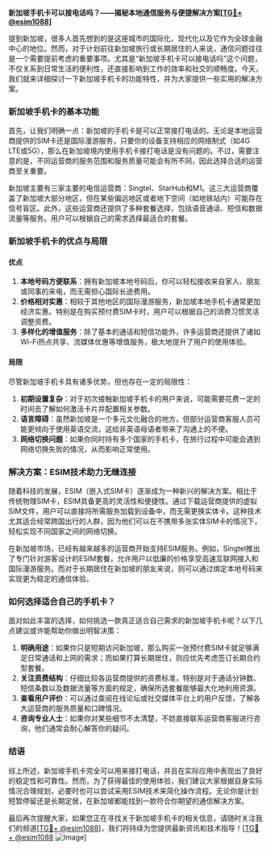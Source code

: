 **新加坡手机卡可以接电话吗？——揭秘本地通信服务与便捷解决方案[[TG💪+ @esim1088](https://t.me/s/esim1088)]**

提到新加坡，很多人首先想到的是这座城市的国际化、现代化以及它作为全球金融中心的地位。然而，对于计划前往新加坡旅行或长期居住的人来说，通信问题往往是一个需要提前考虑的重要事项。尤其是“新加坡手机卡可以接电话吗”这个问题，不仅关系到日常生活的便利性，还直接影响到工作的效率和社交的顺畅度。今天，我们就来详细探讨一下新加坡手机卡的功能特性，并为大家提供一些实用的解决方案。

### 新加坡手机卡的基本功能

首先，让我们明确一点：新加坡的手机卡是可以正常接打电话的。无论是本地运营商提供的SIM卡还是国际漫游服务，只要你的设备支持相应的网络制式（如4G LTE或5G），那么在新加坡境内使用手机卡接打电话是没有问题的。不过，需要注意的是，不同运营商的服务范围和服务质量可能会有所不同，因此选择合适的运营商至关重要。

新加坡主要有三家主要的电信运营商：Singtel、StarHub和M1。这三大运营商覆盖了新加坡大部分地区，但在某些偏远地区或者地下空间（如地铁站内）可能存在信号盲区。此外，这些运营商还提供了多种套餐选择，包括语音通话、短信和数据流量等服务。用户可以根据自己的需求选择最适合的套餐。

### 新加坡手机卡的优点与局限

#### 优点

1. **本地号码方便联系**：拥有新加坡本地号码后，你可以轻松接收来自家人、朋友或同事的来电，而无需担心国际长途费用。
2. **价格相对实惠**：相较于其他地区的国际漫游服务，新加坡本地手机卡通常更加经济实惠。特别是在购买预付费SIM卡时，用户可以根据自己的消费习惯灵活调整资费。
3. **多样化的增值服务**：除了基本的通话和短信功能外，许多运营商还提供了诸如Wi-Fi热点共享、流媒体优惠等增值服务，极大地提升了用户的使用体验。

#### 局限

尽管新加坡手机卡具有诸多优势，但也存在一定的局限性：

1. **初期设置复杂**：对于初次接触新加坡手机卡的用户来说，可能需要花费一定的时间去了解如何激活卡片并配置相关参数。
2. **语言障碍**：虽然新加坡是一个多元文化融合的地方，但部分运营商客服人员可能更倾向于使用英语交流，这给非英语母语者带来了沟通上的不便。
3. **网络切换问题**：如果你同时持有多个国家的手机卡，在旅行过程中可能会遇到网络切换失败的情况，从而影响正常使用。

### 解决方案：ESIM技术助力无缝连接

随着科技的发展，ESIM（嵌入式SIM卡）逐渐成为一种新兴的解决方案。相比于传统物理SIM卡，ESIM具备更高的灵活性和便捷性。通过下载运营商提供的虚拟SIM文件，用户可以直接将所需服务加载到设备中，而无需更换实体卡。这种技术尤其适合经常跨国出行的人群，因为他们可以在不携带多张实体SIM卡的情况下，轻松实现不同国家之间的网络切换。

在新加坡市场，已经有越来越多的运营商开始支持ESIM服务。例如，Singtel推出了专门针对游客设计的ESIM套餐，允许用户以低廉的价格享受高速互联网接入和国际漫游服务。而对于长期居住在新加坡的朋友来说，则可以通过绑定本地号码来实现更为稳定的通信体验。

### 如何选择适合自己的手机卡？

面对如此丰富的选择，如何挑选一款真正适合自己需求的新加坡手机卡呢？以下几点建议或许能帮助你做出明智决策：

1. **明确用途**：如果你只是短期访问新加坡，那么购买一张预付费SIM卡就足够满足日常通话和上网的需求；而如果打算长期居住，则应优先考虑签订长期合约型套餐。
2. **关注资费结构**：仔细比较各运营商提供的资费标准，特别是对于通话分钟数、短信条数以及数据流量等方面的规定，确保所选套餐能够最大化地利用资源。
3. **查看用户评价**：可以通过查阅在线论坛或社交媒体平台上的用户反馈，了解各大运营商的服务质量和口碑情况。
4. **咨询专业人士**：如果你对某些细节不太清楚，不妨直接联系运营商客服进行咨询，他们通常会耐心解答你的疑问。

### 结语

综上所述，新加坡手机卡完全可以用来接打电话，并且在实际应用中表现出了良好的稳定性和可靠性。然而，为了获得最佳的使用体验，我们建议大家根据自身实际情况合理规划，必要时也可以尝试采用ESIM技术来简化操作流程。无论你是计划短暂停留还是长期定居，在新加坡都能找到一款符合你期望的通信解决方案。

最后再次提醒大家，如果您正在寻找关于新加坡手机卡的相关信息，请随时关注我们的频道[[TG💪+ @esim1088](https://t.me/s/esim1088)]，我们将持续为您提供最新资讯和技术指导！[[TG💪+ @esim1088](https://t.me/s/esim1088) ![Image](https://i.postimg.cc/4NQfJmqS/Snipaste-2025-05-13-00-14-12.png)]